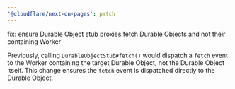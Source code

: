 ```yaml
---
'@cloudflare/next-on-pages': patch
---
```


fix: ensure Durable Object stub proxies fetch Durable Objects and not their containing Worker

Previously, calling `DurableObjectStub#fetch()` would dispatch a `fetch` event to the Worker containing the target Durable Object, not the Durable Object itself. This change ensures the `fetch` event is dispatched directly to the Durable Object.
